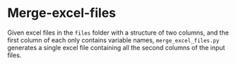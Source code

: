 # Merge-excel-files

Given excel files in the `files` folder with a structure of two columns, and the first column of each only contains variable names, `merge_excel_files.py` generates a single excel file containing all the second columns of the input files.